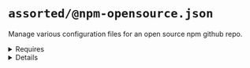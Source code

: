 # `assorted/@npm-opensource.json`

Manage various configuration files for an open source npm github repo.

<!---0--><details>
<!---0--><summary>Requires</summary>

- js-gardener
- semantic-release
- npm-published
- david-dm
- dependabot
- coveralls
- circleci
- github
- javascript
- git
- npm
- yarn
- gally

<!---0--></details>

<!---0--><details>
<!---0--><summary>Details</summary>

## `badges/@npm-opensource`

Display various badges in README.

<!---1--><details>
<!---1--><summary>Requires</summary>

- js-gardener
- semantic-release
- npm-published
- david-dm
- dependabot
- coveralls
- circleci

<!---1--></details>

<!---1--><details>
<!---1--><summary>Details</summary>

### badges/js-gardener

_Updating `README.md` using `merge-below-title`._

- Display [js-gardener](https://github.com/blackflux/js-gardener) badge in README.

<!---2--><details>
<!---2--><summary>Requires</summary>

- js-gardener

<!---2--></details>

### badges/semantic-release

_Updating `README.md` using `merge-below-title`._

- Display [semantic-release](https://github.com/semantic-release/semantic-release) badge in README.

<!---2--><details>
<!---2--><summary>Requires</summary>

- semantic-release

<!---2--></details>

### badges/npm-downloads

_Updating `README.md` using `merge-below-title`._

- Display [npm downloads](https://www.npmjs.com/) badge in README.

<!---2--><details>
<!---2--><summary>Requires</summary>

- npm-published

<!---2--></details>

### badges/npm-status

_Updating `README.md` using `merge-below-title`._

- Display [npm status](https://www.npmjs.com/) badge in README.

<!---2--><details>
<!---2--><summary>Requires</summary>

- npm-published

<!---2--></details>

### badges/david-dm

_Updating `README.md` using `merge-below-title`._

- Display [david-dm.com](https://david-dm.org/) badge in README.

<!---2--><details>
<!---2--><summary>Requires</summary>

- david-dm

<!---2--></details>

### badges/dependabot

_Updating `README.md` using `merge-below-title`._

- Display [dependabot](https://dependabot.com/) badge in README.

<!---2--><details>
<!---2--><summary>Requires</summary>

- dependabot

<!---2--></details>

### badges/coveralls

_Updating `README.md` using `merge-below-title`._

- Display [coveralls](https://coveralls.io/) badge in README.

<!---2--><details>
<!---2--><summary>Requires</summary>

- coveralls

<!---2--></details>

### badges/circleci

_Updating `README.md` using `merge-below-title`._

- Display [circleci](https://circleci.com/) badge in README.

<!---2--><details>
<!---2--><summary>Requires</summary>

- circleci

<!---2--></details>

------
<!---1--></details>

## `dependabot/@default-js`

Recommended base [dependabot configuration](https://dependabot.com/) for javascript projects.

<!---1--><details>
<!---1--><summary>Requires</summary>

- dependabot
- github
- javascript

<!---1--></details>

<!---1--><details>
<!---1--><summary>Details</summary>

### dependabot/js-instant

_Updating `.dependabot/config.yml` using `overwrite`._

- Configure dependabot to instantly merge javascript dependency updates into the `dev` branch.

<!---2--><details>
<!---2--><summary>Requires</summary>

- dependabot
- github
- javascript

<!---2--></details>

------
<!---1--></details>

## `git/@default`

Recommended base configuration when using [git](https://en.wikipedia.org/wiki/Git).

<!---1--><details>
<!---1--><summary>Requires</summary>

- git

<!---1--></details>

<!---1--><details>
<!---1--><summary>Details</summary>

### git/gitignore

_Updating `.gitignore` using `merge-top`._

- Inject recommended entries into [gitignore file](https://help.github.com/en/articles/ignoring-files).
- Default ignores for JetBrains IDE.
- Default ignores for OSX
- Default ignores for NodeJs

<!---2--><details>
<!---2--><summary>Requires</summary>

- git

<!---2--></details>

------
<!---1--></details>

## `license/@MIT-npm`

Recommended base configuration when using MIT License with npm.

<!---1--><details>
<!---1--><summary>Requires</summary>

- npm

<!---1--></details>

<!---1--><details>
<!---1--><summary>Details</summary>

### license/MIT-LICENSE

_Updating `LICENSE` using `overwrite`._

- Generate [MIT license](https://en.wikipedia.org/wiki/MIT_License) file.

### license/MIT-npm

_Updating `package.json` using `merge-shallow`._

- Link MIT license file into [npm](https://www.npmjs.com/) configuration.

<!---2--><details>
<!---2--><summary>Requires</summary>

- npm

<!---2--></details>

------
<!---1--></details>

## `npm/@default`

Recommended base configuration when using [npm](https://www.npmjs.com/).

<!---1--><details>
<!---1--><summary>Requires</summary>

- npm

<!---1--></details>

<!---1--><details>
<!---1--><summary>Details</summary>

### npm/npmignore

_Updating `.npmignore` using `merge-top`._

- Inject comment into .npmignore explaining when to use it.

<!---2--><details>
<!---2--><summary>Requires</summary>

- npm

<!---2--></details>

------
<!---1--></details>

## `semantic-release/@default`

Recommended base configuration when using [semantic-release](https://github.com/semantic-release/semantic-release).

<!---1--><details>
<!---1--><summary>Requires</summary>

- semantic-release

<!---1--></details>

<!---1--><details>
<!---1--><summary>Details</summary>

### semantic-release/commit-conventions

_Updating `.releaserc.json` using `overwrite`._

- Slightly extended [release commit convention](https://github.com/semantic-release/semantic-release#commit-message-format) for semantic-release.

<!---2--><details>
<!---2--><summary>Requires</summary>

- semantic-release

<!---2--></details>

------
<!---1--></details>

## circleci/npm-opensource:two-branch

_Updating `.circleci/config.yml` using `overwrite`._

- Restrictive two-branch [gally](https://github.com/loopmediagroup/gally#readme) config. Custom for npm open source packages.
- TODO

<!---1--><details>
<!---1--><summary>Requires</summary>

- npm
- yarn
- gally
- github
- circleci
- coveralls
- dependabot
- semantic-release

<!---1--></details>

## gally/npm-opensource:two-branch

_Updating `.gally.json` using `overwrite`._

- Restrictive two-branch [gally](https://github.com/loopmediagroup/gally#readme) config. Custom for npm open source packages.
- TODO ...

<!---1--><details>
<!---1--><summary>Requires</summary>

- circleci
- gally
- github

<!---1--></details>

</details>

